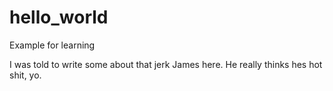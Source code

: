 # hello_world
Example for learning

I was told to write some about that jerk James here.  He really thinks hes hot shit, yo.
